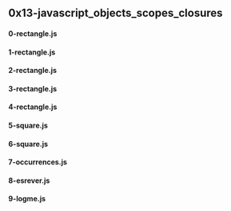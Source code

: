 ## 0x13-javascript_objects_scopes_closures
#### 0-rectangle.js
#### 1-rectangle.js
#### 2-rectangle.js
#### 3-rectangle.js
#### 4-rectangle.js
#### 5-square.js
#### 6-square.js
#### 7-occurrences.js
#### 8-esrever.js
#### 9-logme.js
